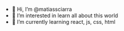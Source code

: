 - 👋 Hi, I’m @matiassciarra
- 👀 I’m interested in learn all about this world
- 🌱 I’m currently learning react, js, css, html

<!---
matiassciarra/matiassciarra is a ✨ special ✨ repository because its `README.md` (this file) appears on your GitHub profile.
You can click the Preview link to take a look at your changes.
--->
